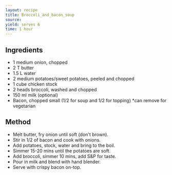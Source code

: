 ```yaml
---
layout: recipe
title: Broccoli_and_bacon_soup
source: 
yield: serves 6
time: 1 hour
---
```


## Ingredients
- 1 medium onion, chopped
- 2 T butter
- 1.5 L water
- 2 medium potatoes/sweet potatoes, peeled and chopped
- 1 cube chicken stock
- 2 heads broccoli, washed and chopped
- 150 ml milk (optional)
- Bacon, chopped small (1/2 for soup and 1/2 for topping) *can remove for vegetarian 

## Method
- Melt butter, fry onion until soft (don't brown).
- Stir in 1/2 of bacon and cook with onions.
- Add potatoes, stock, water and bring to the boil.
- Simmer 15-20 mins until the potatoes are soft.
- Add broccoli, simmer 10 mins, add S&P for taste.
- Pour in milk and blend with hand blender. 
- Serve with crispy bacon on-top. 
